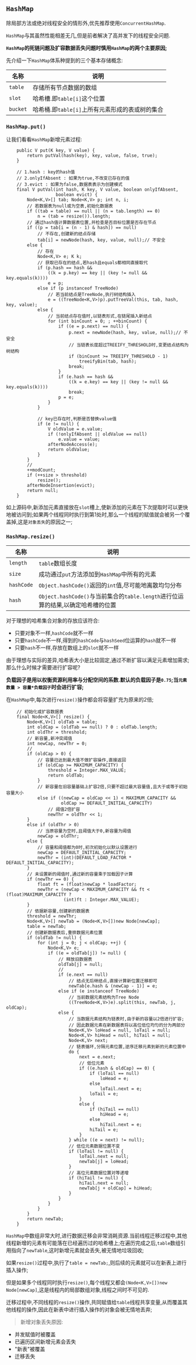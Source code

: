 ## `HashMap`

除局部方法或绝对线程安全的情形外,优先推荐使用`ConcurrentHashMap`.

`HashMap`与其虽然性能相差无几,但是前者解决了高并发下的线程安全问题.

**`HashMap`的死链问题及扩容数据丢失问题时慎用`HashMap`的两个主要原因;**

先介绍一下`HashMap`体系种提到的三个基本存储概念:

名称|说明|
--|--|
`table`|存储所有节点数据的数组|
`slot`|哈希槽.即`table[i]`这个位置|
`bucket`|哈希桶.即`table[i]`上所有元素形成的表或树的集合|

### `HashMap.put()`

让我们看看`HashMap`新增元素过程:

```HashMap.put()
	public V put(K key, V value) {
        return putVal(hash(key), key, value, false, true);
    }
```

```HashMap.putVal()
    // 1.hash : key的hash值
    // 2.onlyIfAbsent : 如果为true,不改变已存在的值
    // 3.evict : 如果为false,数据表表示为创建模式
    final V putVal(int hash, K key, V value, boolean onlyIfAbsent,
                   boolean evict) {
        Node<K,V>[] tab; Node<K,V> p; int n, i;
        // 若数据表为null或为空表,初始化数据表
        if ((tab = table) == null || (n = tab.length) == 0)
            n = (tab = resize()).length;
        // 通过hash值计算数据表位置,并检查是否目标位置是否存在节点
        if ((p = tab[i = (n - 1) & hash]) == null)
            // 不存在,创建新的结点存储                     
            tab[i] = newNode(hash, key, value, null);// 不安全
        else {
        	// 存在
            Node<K,V> e; K k;
            // 获取已存在的结点,若hash且equals都相同直接取代
            if (p.hash == hash &&
                ((k = p.key) == key || (key != null && key.equals(k))))
                e = p;
            else if (p instanceof TreeNode)
                // 若当前结点是TreeNode,执行树结构插入
                e = ((TreeNode<K,V>)p).putTreeVal(this, tab, hash, key, value);
            else {
            	// 当前结点存在值时,以链表形式,在链尾插入新结点
                for (int binCount = 0; ; ++binCount) {
                    if ((e = p.next) == null) {
                        p.next = newNode(hash, key, value, null);// 不安全
                        // 当链表长度超过TREEIFY_THRESHOLD时,变更结点结构为树结构
                        if (binCount >= TREEIFY_THRESHOLD - 1) 
                            treeifyBin(tab, hash);
                        break;
                    }
                    if (e.hash == hash &&
                        ((k = e.key) == key || (key != null && key.equals(k))))
                        break;
                    p = e;
                }
            }

            // key已存在时,判断是否替换value值
            if (e != null) { 
                V oldValue = e.value;
                if (!onlyIfAbsent || oldValue == null)
                    e.value = value;
                afterNodeAccess(e);
                return oldValue;
            }
        }
        // 
        ++modCount;
        if (++size > threshold)
            resize();
        afterNodeInsertion(evict);
        return null;
    }
```

如上源码中,新添加元素直接放在`slot`槽上,使新添加的元素在下次提取时可以更快地被访问到;如果两个线程同时执行到第1处时,那么一个线程的赋值就会被另一个覆盖掉,这是`对象丢失`的原因之一;

### `HashMap.resize()`

名称|说明|
--|--|
`length`|`table`数组长度|
`size`|成功通过`put`方法添加到`HashMap`中所有的元素|
`hashCode`|`Object.hashCode()`返回的`int`值,尽可能地离散均匀分布|
`hash`|`Object.hashCode()`与当前集合的`table.length`进行位运算的结果,以确定哈希槽的位置|

对于理想的哈希集合对象的存放应该符合:
+ 只要对象不一样,`hashCode`就不一样
+ 只要`hashCode`不一样,得到的`hashCode`与`hashSeed`位运算的`hash`就不一样
+ 只要`hash`不一样,存放在数组上的`slot`就不一样

由于理想与实际的差异,哈希表大小是比较固定,通过不断扩容以满足元素增加需求;那么什么时候才需要进行扩容呢?

**负载因子是用以权衡资源利用率与分配空间的系数.默认的负载因子是`0.75`;当`元素数量 > 容量*负载因子`时会进行扩容;**

在`HashMap`中,每次进行`resize()`操作都会将容量扩充为原来的2倍;

```HashMap.resize()
	// 初始化或扩容数据表
    final Node<K,V>[] resize() {
        Node<K,V>[] oldTab = table;
        int oldCap = (oldTab == null) ? 0 : oldTab.length;
        int oldThr = threshold;
        // 新容量,新冲突阈值
        int newCap, newThr = 0;
        //
        if (oldCap > 0) {
        	// 容量已达到最大值不做扩容操作,直接返回
            if (oldCap >= MAXIMUM_CAPACITY) {
                threshold = Integer.MAX_VALUE;
                return oldTab;
            }
            // 新容量在旧容量基础上扩容2倍,只要不超过最大容量值,且大于或等于初始容量大小
            else if ((newCap = oldCap << 1) < MAXIMUM_CAPACITY &&
                     oldCap >= DEFAULT_INITIAL_CAPACITY)
                // 阈值2倍扩容
                newThr = oldThr << 1; 
        }
        else if (oldThr > 0) 
            // 当原容量为空时,且阈值大于0,新容量为阈值
            newCap = oldThr;
        else {            
        	// 容量和阈值都为0时,初次初始化以默认设置进行
            newCap = DEFAULT_INITIAL_CAPACITY;
            newThr = (int)(DEFAULT_LOAD_FACTOR * DEFAULT_INITIAL_CAPACITY);
        }
        // 未设置新的阈值时,通过新的容量乘于加载因子计算
        if (newThr == 0) {
            float ft = (float)newCap * loadFactor;
            newThr = (newCap < MAXIMUM_CAPACITY && ft < (float)MAXIMUM_CAPACITY ?
                      (int)ft : Integer.MAX_VALUE);
        }
        // 依据新容量,创建新的数据表
        threshold = newThr;
        Node<K,V>[] newTab = (Node<K,V>[])new Node[newCap];
        table = newTab;
        // 创建新数据表后,重排数据元素位置
        if (oldTab != null) {
            for (int j = 0; j < oldCap; ++j) {
                Node<K,V> e;
                if ((e = oldTab[j]) != null) {
                    // 释放旧数据表
                    oldTab[j] = null;
                    // 
                    if (e.next == null)
                        // 结点无后继结点,直接计算新位置迁移即可
                        newTab[e.hash & (newCap - 1)] = e;
                    else if (e instanceof TreeNode)
                        // 当前数据元素结构为Tree Node
                        ((TreeNode<K,V>)e).split(this, newTab, j, oldCap);
                    else { 
                    	// 当数据元素结构为链表时,由于新的容量以2倍进行扩容;
                        // 因此数据元素在新数据表将以高位低位均匀的分为两部分
                        Node<K,V> loHead = null, loTail = null;
                        Node<K,V> hiHead = null, hiTail = null;
                        Node<K,V> next;
                        // 链表循环,分隔元素位置,逆序迁移元素到新的元素位置中
                        do {
                            next = e.next;
                            // 低位元素
                            if ((e.hash & oldCap) == 0) {
                                if (loTail == null)
                                    loHead = e;
                                else
                                    loTail.next = e;
                                loTail = e;
                            }
                            else {
                                if (hiTail == null)
                                    hiHead = e;
                                else
                                    hiTail.next = e;
                                hiTail = e;
                            }
                        } while ((e = next) != null);
                        // 低位元素数据位置不变
                        if (loTail != null) {
                            loTail.next = null;
                            newTab[j] = loHead;
                        }
                        // 高位元素数据位置对等递增
                        if (hiTail != null) {
                            hiTail.next = null;
                            newTab[j + oldCap] = hiHead;
                        }
                    }
                }
            }
        }
        return newTab;
    }
```

`HashMap`中数组非常大时,进行数据迁移会非常消耗资源.当前线程迁移过程中,其他线程新增的元素有可能落在已经遍历过的哈希槽上;在遍历完成之后,`table`数组引用指向了`newTable`,这时新增元素就会丢失,被无情地垃圾回收;

如果`resize()`过程中,执行了`table = newTab;`,则后续的元素就可以在新表上进行插入操作;

但是如果多个线程同时执行`resize()`,每个线程又都会`(Node<K,V>[])new Node[newCap]`,这是线程内的局部数组对象,线程之间时不可见的.

迁移过程中,不同线程的`resize()`操作,共同赋值给`table`线程共享变量,从而覆盖其他线程的操作,因此在新表中进行插入操作的对象会被无情地丢弃;

>新增对象丢失原因:
+ 并发赋值时被覆盖
+ 已遍历区间新增元素会丢失
+ "新表"被覆盖
+ 迁移丢失